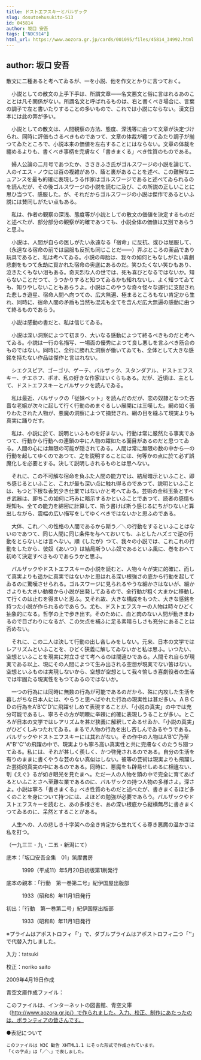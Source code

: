 ```yaml
---
title: ドストエフスキーとバルザック
slug: dosutoehusukito-513
id: 045814
author: 坂口 安吾
tags: ["NDC914"]
html_url: https://www.aozora.gr.jp/cards/001095/files/45814_34992.html
---
```


## author: 坂口 安吾

散文に二種あると考へてゐるが、一を小説、他を作文とかりに言つておく。

　小説としての散文の上手下手は、所謂文章――名文悪文と俗に言はれるあのこととは凡そ関係がない。所謂名文と呼ばれるものは、右と書くべき場合に、言葉の調子で左と書いたりすることの多いもので、これでは小説にならない。漢文日本には此の弊が多い。

　小説としての散文は、人間観察の方法、態度、深浅等に由つて文章が決定づけられ、同時に評価もさるべきものであつて、文章の体裁が纏つてゐたり調子が揃つてゐたところで、小説本来の価値を左右することにはならない。文章の体裁を纏めるよりも、書くべき事柄を完膚なく「書きまくる」べき性質のものである。

　婦人公論の二月号であつたか、ささきふさ氏がゴルスワージの小説を論じて、人のイエス・ノウには百の複雑があり、蔭と裏があることを述べ、この難解なニュアンスを最も的確に表現しうる作家はゴルスワージであると述べてゐられるのを読んだが、その後ゴルスワージの小説を読むに及び、この所説の正しいことに思ひ当つて、感服した。が、それだからゴルスワージの小説は傑作であるといふ説には賛同しがたい点もある。

　私は、作者の観察の深浅、態度等が小説としての散文の価値を決定するものだと述べたが、部分部分の観察が的確であつても、小説全体の価値は又別であらうと思ふ。

　小説は、人間が自らの医しがたい永遠なる「宿命」に反抗、或ひは屈服して、（永遠なる宿命の前では屈服も反抗も同じことだ――）弄ぶところの薬品であり玩具であると、私は考へてゐる。小説の母胎は、我々の如何ともなしがたい喜劇悲劇をもつて永劫に貫かれた宿命の奥底にあるのだ。笑ひたくない笑ひもあり、泣きたくもない泪もある。奇天烈な人の世では、死も喜びとなるではないか。知らないことだつて、うつかりすると知つてゐるかも知れないし、よく知つてゐても、知りやしないこともあらうよ。小説はこのやうな奇々怪々な運行に支配された悲しき遊星、宿命人間へ向つての、広大無遍、極まるところもない肯定から生れ、同時に、宿命人間の矛盾も当然も混沌も全てを含んだ広大無遍の感動に由つて終るものであらう。

　小説は感動の書だと、私は信じてゐる。

　小説は深い洞察によつて初まり、大いなる感動によつて終るべきものだと考へてゐる。小説は一行の名描写、一場面の優秀によつて良し悪しを言ふべき筋合のものではない。同時に、全行に勝れた洞察が働いてゐても、全体として大きな感銘を持たない作品は傑作と言はれない。

　シエクスピア、ゴーゴリ、ゲーテ、バルザック、スタンダアル、ドストエフスキー、チエホフ、ポオ、私の好きな作家はいくらもある。だが、近頃は、主として、ドストエフスキーとバルザックを読んでゐる。

　私は最近、バルザックの「従妹ベット」を読んだのだが、恋の奴隷となつた吝嗇な老嬢が次々に起して行く行動のめまぐるしい展開には三嘆した。網の如く張りわたされた人物が、悪魔の洞察によつて摘発され、網の目を縫ふて現実よりも真実に踊りだす。

　私は、小説に於て、説明といふものを好まない。行動は常に厳然たる事実であつて、行動から行動への連鎖の中に人物の躍如たる面目があるのだと思つてゐる。人間の心には無限の可能が隠されてゐる。人間は常に無限の数の中から一の行動を起してゆくのであつて、之を説明することには、何等かの点に於て必ず誤魔化しを必要とする。決して説明しきれるものとは思へない。

　それに、この不可解な宿命を負ふた人間の能力では、結局暗示といふこと、即ち感じるといふこと、これが最も深い点に触れ得るのであつて、説明といふことは、もつと下根な香気少き仕業ではないかと考へてゐる。芸術の金科玉条とすべき武器は、即ちこの如何に巧みに暗示するかといふことであつて、読者の感情も理知も、全ての能力を綿密に計算して、斯う書けば斯う感じるにちがひないと算出しながら、震幅の広い描写をしてゆくべきではないかと思ふのである。

　大体、これ／＼の性格の人間であるから斯う／＼の行動をするといふことはないのであつて、同じ人間に同じ条件を与へておいても、ふとしたハズミで逆の行動をとらないとは言へない。順《したが》つて、我々の小説では、これこれの行動をしたから、彼奴《あいつ》は結局斯ういふ奴であるといふ風に、巻をおへて初めて決定すべきものであらうかと思ふ。

　バルザックやドストエフスキーの小説を読むと、人物々々が実に的確に、而して真実よりも遥かに真実ではないかと思はれる深い根強さの底から行動を起してゐるのに驚嘆させられる。ゴルスワージに見られるやうな細かさはないが、細かさよりも大きい動機から小説が出発してゐるので、全行動が粗く大まかに移動して行くのは止むを得まいと思ふ。又それ故、大きな構成をもつた、大きな感銘を持つた小説が作られるのであらう。尤も、ドストエフスキーの人物は時々ひどく抽象的になる。哲学の上で歩き出す。そのために、血と肉のない人間が動きまわるので目ざわりになるが、この欠点を補ふに足る素晴らしさも充分にあることは否めない。

　それに、この二人は決して行動の出し吝しみをしない。元来、日本の文学ではレアリズムといふことを、ひどく狭義に解してゐないかと私は思ふ。いつたい、空想といふことを現実に対立させて考へるのは間違ひである。人間それ自らが現実である以上、現にその人間によつて生み出される空想が現実でない筈はない。空想といふものは実現しないから、空想が空想として我々愉しき喜劇役者の生活では牢固たる現実性をもつてゐるのではないか。

　一つの行為には同時に無数の行為が可能であるのだから、殊に内攻した生活を暮しがちな日本人には、やらうと思へばやれた行為の現実性は甚だ多い。ＡＢＣＤの行為をA'B'C'D'に飛躍せしめて表現することが、「小説の真実」の中では充分可能であるし、寧ろその方が明瞭に辛辣に的確に表現しうることが多い。ところが日本の文学ではレアリズムを甚だ狭義に解釈してゐるせゐか、「小説の真実」がひどくしみつたれてゐる。まるで人物の行為を出し吝しんでゐるやうである。バルザックやドストエフスキーには其れがない。その作中の人物はA'B'C'乃至A''B''C''の飛躍の中で、現実よりも寧ろ高い真実性と共に完膚なくのたうち廻つてゐる。私には、それが甚しく羨しく、かつ啓発されるのである。自分の生活を有りのままに書くやうな芸のない真似はしない。彼等の芸術は現実よりも飛躍した芸術的真実の中にあるのである。同時に、悪魔をも辟易せしめるに相違ない、刳《えぐ》るが如き眼光を見たまへ。ただ一人の人物を頭の中で完全に育てあげるといふことさへ至難な業であるのに、バルザックの持つ人物の多様さよ。深さよ。小説は寧ろ「書きまくる」べき性質のものだと述べたが、書きまくるほど多くのことを身について持つには、よほどの勉強が必要であらう。バルザックやドストエフスキーを読むと、あの多様さを、あの深い根底から縦横無尽に書きまくつてゐるのに、呆然とすることがある。

　人生への、人の悲しき十字架への全き肯定から生れてくる尊き悪魔の温かさは私を打つ。

（一九三三・九・二五・新潟にて）













底本：「坂口安吾全集　01」筑摩書房


　　　1999（平成11）年5月20日初版第1刷発行

底本の親本：「行動　第一巻第二号」紀伊国屋出版部

　　　1933（昭和8）年11月1日発行

初出：「行動　第一巻第二号」紀伊国屋出版部

　　　1933（昭和8）年11月1日発行

※プライムはアポストロフィ「'」で、ダブルプライムはアポストロフィ二つ「''」で代替入力しました。

入力：tatsuki

校正：noriko saito

2009年4月19日作成

青空文庫作成ファイル：

このファイルは、インターネットの図書館、青空文庫（http://www.aozora.gr.jp/）で作られました。入力、校正、制作にあたったのは、ボランティアの皆さんです。











●表記について


	このファイルは W3C 勧告 XHTML1.1 にそった形式で作成されています。
	「くの字点」は「／＼」で表しました。